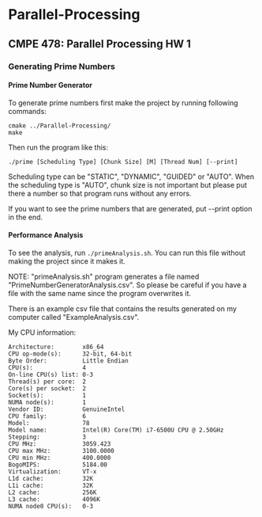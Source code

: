 # Parallel-Processing
## CMPE 478: Parallel Processing HW 1
### Generating Prime Numbers

#### Prime Number Generator
To generate prime numbers first make the project by running following commands: 

```
cmake ../Parallel-Processing/
make
```

Then run the program like this:

```
./prime [Scheduling Type] [Chunk Size] [M] [Thread Num] [--print]
```

Scheduling type can be "STATIC", "DYNAMIC", "GUIDED" or "AUTO". When the scheduling type is "AUTO", chunk size is not important
but please put there a number so that program runs without any errors. 

If you want to see the prime numbers that are generated, put --print option in the end. 

#### Performance Analysis
To see the analysis, run `./primeAnalysis.sh`. You can run this file without making the project since it makes it.
 
 NOTE: "primeAnalysis.sh" program generates a file named "PrimeNumberGeneratorAnalysis.csv". So
 please be careful if you have a file with the same name since the program overwrites it.
 
There is an example csv file that contains the results generated on my computer called "ExampleAnalysis.csv".

My CPU information:
```
Architecture:        x86_64
CPU op-mode(s):      32-bit, 64-bit
Byte Order:          Little Endian
CPU(s):              4
On-line CPU(s) list: 0-3
Thread(s) per core:  2
Core(s) per socket:  2
Socket(s):           1
NUMA node(s):        1
Vendor ID:           GenuineIntel
CPU family:          6
Model:               78
Model name:          Intel(R) Core(TM) i7-6500U CPU @ 2.50GHz
Stepping:            3
CPU MHz:             3059.423
CPU max MHz:         3100.0000
CPU min MHz:         400.0000
BogoMIPS:            5184.00
Virtualization:      VT-x
L1d cache:           32K
L1i cache:           32K
L2 cache:            256K
L3 cache:            4096K
NUMA node0 CPU(s):   0-3
```
